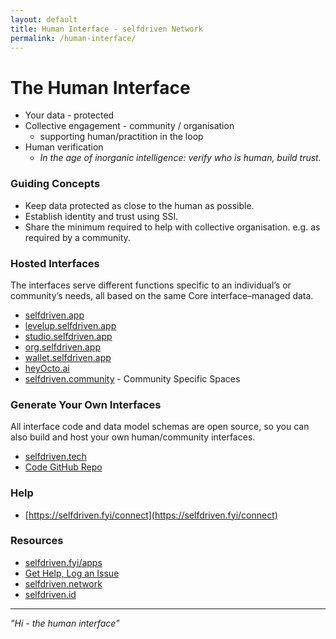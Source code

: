 ```yaml
---
layout: default
title: Human Interface - selfdriven Network
permalink: /human-interface/
---
```


# The Human Interface

- Your data - protected 
- Collective engagement - community / organisation 
    - supporting human/practition in the loop
- Human verification
    - *In the age of inorganic intelligence: verify who is human, build trust.*

### Guiding Concepts

- Keep data protected as close to the human as possible.
- Establish identity and trust using SSI.
- Share the minimum required to help with collective organisation. e.g. as required by a community.

### Hosted Interfaces

The interfaces serve different functions specific to an individual’s or community’s needs, all based on the same Core interface–managed data.

- [selfdriven.app](https://selfdriven.app)
- [levelup.selfdriven.app](https://levelup.selfdriven.app)
- [studio.selfdriven.app](https://studio.selfdriven.app)
- [org.selfdriven.app](https://org.selfdriven.app)
- [wallet.selfdriven.app](https://wallet.selfdriven.app)
- [heyOcto.ai](https://heyOcto.ai)
- [selfdriven.community](https://selfdriven.community) - Community Specific Spaces

### Generate Your Own Interfaces

All interface code and data model schemas are open source, so you can also build and host your own human/community interfaces.

- [selfdriven.tech](https://selfdriven.tech)
- [Code GitHub Repo](https://github.com/selfdriven-tech/interface-human) 

### Help

- [https://selfdriven.fyi/connect](https://selfdriven.fyi/connect)  

### Resources
- [selfdriven.fyi/apps](https://selfdriven.fyi/apps)
- [Get Help, Log an Issue](https://github.com/selfdriven-foundation/selfdriven-network/issues)
- [selfdriven.network](https://selfdriven.network)  
- [selfdriven.id](https://selfdriven.id)

---

*"Hi - the human interface"*